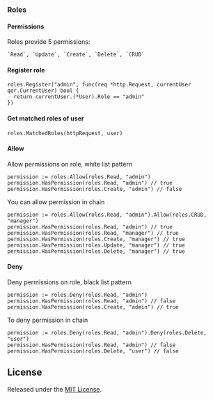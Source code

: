 ### Roles

#### Permissions

Roles provide 5 permissions:

    `Read`, `Update`, `Create`, `Delete`, `CRUD`

#### Register role

    roles.Register("admin", func(req *http.Request, currentUser qor.CurrentUser) bool {
      return currentUser.(*User).Role == "admin"
    })

#### Get matched roles of user

    roles.MatchedRoles(httpRequest, user)

#### Allow

Allow permissions on role, white list pattern

    permission := roles.Allow(roles.Read, "admin")
    permission.HasPermission(roles.Read, "admin") // true
    permission.HasPermission(roles.Create, "admin") // false

You can allow permission in chain

    permission := roles.Allow(roles.Read, "admin").Allow(roles.CRUD, "manager")
    permission.HasPermission(roles.Read, "admin") // true
    permission.HasPermission(roles.Read, "manager") // true
    permission.HasPermission(roles.Create, "manager") // true
    permission.HasPermission(roles.Update, "manager") // true
    permission.HasPermission(roles.Delete, "manager") // true

#### Deny

Deny permissions on role, black list pattern

    permission := roles.Deny(roles.Read, "admin")
    permission.HasPermission(roles.Read, "admin") // false
    permission.HasPermission(roles.Create, "admin") // true

To deny permission in chain

    permission := roles.Deny(roles.Read, "admin").Deny(roles.Delete, "user")
    permission.HasPermission(roles.Read, "admin") // false
    permission.HasPermission(roles.Delete, "user") // false

## License

Released under the [MIT License](http://opensource.org/licenses/MIT).

